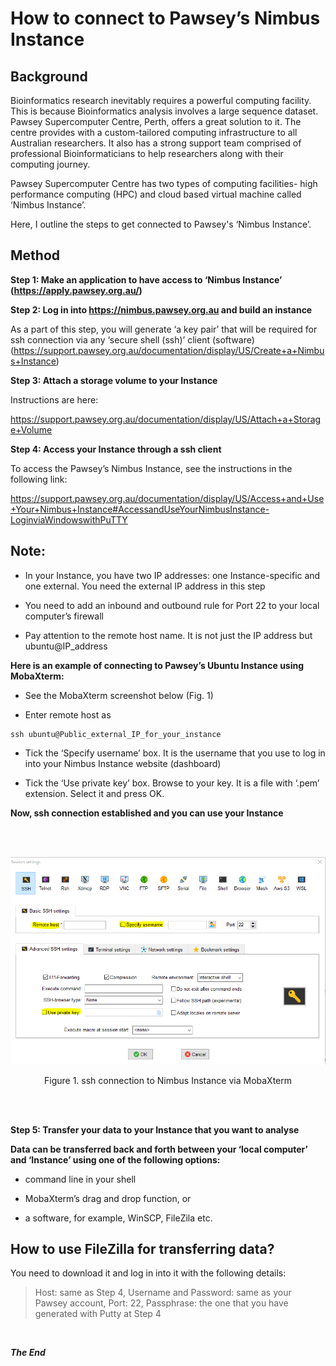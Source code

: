 # **How to connect to Pawsey’s Nimbus Instance** <br />


## **Background**


Bioinformatics research inevitably requires a powerful computing facility. This is because Bioinformatics analysis involves a large sequence dataset. Pawsey Supercomputer Centre, Perth, offers a great solution to it. The centre provides with a custom-tailored computing infrastructure to all Australian researchers. It also has a strong support team comprised of professional Bioinformaticians to help researchers along with their computing journey.



Pawsey Supercomputer Centre has two types of computing facilities- high performance computing (HPC) and cloud based virtual machine called ‘Nimbus Instance’. 



Here, I outline the steps to get connected to Pawsey's ‘Nimbus Instance’.



## **Method**


**Step 1: Make an application to have access to ‘Nimbus Instance’ (https://apply.pawsey.org.au/)**


**Step 2: Log in into https://nimbus.pawsey.org.au and build an instance**


As a part of this step, you will generate ‘a key pair’ that will be required for ssh connection via any ‘secure shell (ssh)’ client (software) (https://support.pawsey.org.au/documentation/display/US/Create+a+Nimbus+Instance) 



**Step 3: Attach a storage volume to your Instance**


Instructions are here:


https://support.pawsey.org.au/documentation/display/US/Attach+a+Storage+Volume



**Step 4: Access your Instance through a ssh client**



To access the Pawsey’s Nimbus Instance, see the instructions in the following link:


https://support.pawsey.org.au/documentation/display/US/Access+and+Use+Your+Nimbus+Instance#AccessandUseYourNimbusInstance-LoginviaWindowswithPuTTY


## **Note:**


- In your Instance, you have two IP addresses: one Instance-specific and one external. You need the external IP address in this step


- You need to add an inbound and outbound rule for Port 22 to your local computer’s firewall


- Pay attention to the remote host name. It is not just the IP address but ubuntu@IP_address



**Here is an example of connecting to Pawsey’s Ubuntu Instance using MobaXterm:**



- See the MobaXterm screenshot below (Fig. 1)


- Enter remote host as


```
ssh ubuntu@Public_external_IP_for_your_instance
```


- Tick the ‘Specify username’ box. It is the username that you use to log in into your Nimbus Instance website (dashboard)



- Tick the ‘Use private key’ box. Browse to your key. It is a file with ‘.pem’ extension. Select it and press OK.



**Now, ssh connection established and you can use your Instance**


<br />
<br />
<p align="center">
  <img 
    src="https://github.com/asadprodhan/How_to_connect_to_Pawsey_nimbus_instance/blob/main/MobaXterm_ssh_host_address.PNG"
  >
<p align = "center">
Figure 1. ssh connection to Nimbus Instance via MobaXterm
</p>
<br />
<br />



**Step 5: Transfer your data to your Instance that you want to analyse**



**Data can be transferred back and forth between your ‘local computer’ and ‘Instance’ using one of the following options:**


- command line in your shell


- MobaXterm’s drag and drop function, or


- a software, for example, WinSCP, FileZila etc.



## **How to use FileZilla for transferring data?**



You need to download it and log in into it with the following details:


> Host: same as Step 4, Username and Password: same as your Pawsey account, Port: 22, Passphrase: the one that you have generated with Putty at Step 4


<br />


***The End***

